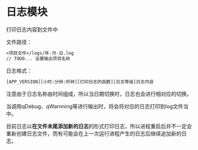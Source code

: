 # 日志模块

打印日志内容到文件中

文件路径：

~~~txt
<项目文件>/logs/年-月-日.log
// TODO... 设置输出项目名称
~~~

日志格式：

~~~txt
[APP_VERSION][小时:分钟:秒钟][打印日志的函数][日志等级]日志内容
~~~

注意由于日志名称由时间组成，所以当日期切换时，日志也会进行相对应的切换。

当调用qDebug、qWarnning等进行输出时，将会将对应的日志打印到log文件当中。

目前日志以**在文件末尾添加新的日志**的形式打印日志，所以进程重启后并不一定会重新创建日志文件，而有可能会在上一次运行进程产生的日志后继续追加新的日志。